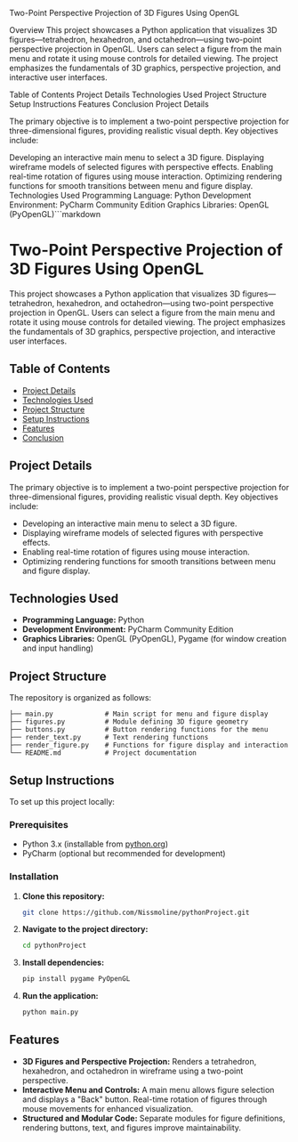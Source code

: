 Two-Point Perspective Projection of 3D Figures Using OpenGL

Overview
This project showcases a Python application that visualizes 3D figures—tetrahedron, hexahedron, and octahedron—using two-point perspective projection in OpenGL. Users can select a figure from the main menu and rotate it using mouse controls for detailed viewing. The project emphasizes the fundamentals of 3D graphics, perspective projection, and interactive user interfaces.

Table of Contents
Project Details
Technologies Used
Project Structure
Setup Instructions
Features
Conclusion
Project Details

The primary objective is to implement a two-point perspective projection for three-dimensional figures, providing realistic visual depth. Key objectives include:

Developing an interactive main menu to select a 3D figure.
Displaying wireframe models of selected figures with perspective effects.
Enabling real-time rotation of figures using mouse interaction.
Optimizing rendering functions for smooth transitions between menu and figure display.
Technologies Used
Programming Language: Python
Development Environment: PyCharm Community Edition
Graphics Libraries:
OpenGL (PyOpenGL)```markdown
# Two-Point Perspective Projection of 3D Figures Using OpenGL

This project showcases a Python application that visualizes 3D figures—tetrahedron, hexahedron, and octahedron—using two-point perspective projection in OpenGL. Users can select a figure from the main menu and rotate it using mouse controls for detailed viewing. The project emphasizes the fundamentals of 3D graphics, perspective projection, and interactive user interfaces.

## Table of Contents

- [Project Details](#project-details)
- [Technologies Used](#technologies-used)
- [Project Structure](#project-structure)
- [Setup Instructions](#setup-instructions)
- [Features](#features)
- [Conclusion](#conclusion)

## Project Details

The primary objective is to implement a two-point perspective projection for three-dimensional figures, providing realistic visual depth. Key objectives include:

- Developing an interactive main menu to select a 3D figure.
- Displaying wireframe models of selected figures with perspective effects.
- Enabling real-time rotation of figures using mouse interaction.
- Optimizing rendering functions for smooth transitions between menu and figure display.

## Technologies Used

- **Programming Language:** Python
- **Development Environment:** PyCharm Community Edition
- **Graphics Libraries:** OpenGL (PyOpenGL), Pygame (for window creation and input handling)

## Project Structure

The repository is organized as follows:

```
├── main.py             # Main script for menu and figure display
├── figures.py          # Module defining 3D figure geometry
├── buttons.py          # Button rendering functions for the menu
├── render_text.py      # Text rendering functions
├── render_figure.py    # Functions for figure display and interaction
└── README.md           # Project documentation
```

## Setup Instructions

To set up this project locally:

### Prerequisites

- Python 3.x (installable from [python.org](https://www.python.org))
- PyCharm (optional but recommended for development)

### Installation

1. **Clone this repository:**
   ```bash
   git clone https://github.com/Nissmoline/pythonProject.git
   ```
2. **Navigate to the project directory:**
   ```bash
   cd pythonProject
   ```
3. **Install dependencies:**
   ```bash
   pip install pygame PyOpenGL
   ```
4. **Run the application:**
   ```bash
   python main.py
   ```

## Features

- **3D Figures and Perspective Projection:** Renders a tetrahedron, hexahedron, and octahedron in wireframe using a two-point perspective.
- **Interactive Menu and Controls:** A main menu allows figure selection and displays a "Back" button. Real-time rotation of figures through mouse movements for enhanced visualization.
- **Structured and Modular Code:** Separate modules for figure definitions, rendering buttons, text, and figures improve maintainability.

